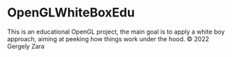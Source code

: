 # OpenGLWhiteBoxEdu
This is an educational OpenGL project, the main goal is to apply a white boy approach, aiming at peeking how things work under the hood.
© 2022 Gergely Zara
